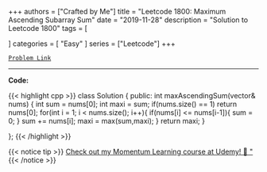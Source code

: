 
+++
authors = ["Crafted by Me"]
title = "Leetcode 1800: Maximum Ascending Subarray Sum"
date = "2019-11-28"
description = "Solution to Leetcode 1800"
tags = [
    
]
categories = [
    "Easy"
]
series = ["Leetcode"]
+++



[`Problem Link`](https://leetcode.com/problems/maximum-ascending-subarray-sum/description/)

---



**Code:**

{{< highlight cpp >}}
class Solution {
public:
    int maxAscendingSum(vector<int>& nums) {
        int sum = nums[0];
        int maxi = sum;
        if(nums.size() == 1) return nums[0];
        for(int i = 1; i < nums.size(); i++){
            if(nums[i] <= nums[i-1]){
                sum = 0;
            }
                sum += nums[i];
                maxi = max(sum,maxi);
        }
            return maxi;
        }
    
};
{{< /highlight >}}



{{< notice tip >}}
[Check out my Momentum Learning course at Udemy! 🚀 "](https://www.udemy.com/course/blind-75-the-data-structures-and-algorithms-essentials/)
{{< /notice >}}

